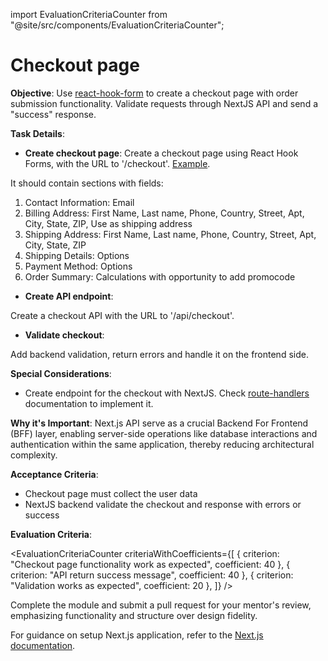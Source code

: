 import EvaluationCriteriaCounter from "@site/src/components/EvaluationCriteriaCounter";

# Checkout page

**Objective**: Use [react-hook-form](https://react-hook-form.com/) to create a checkout page with order submission functionality. Validate requests through NextJS API and send a "success" response.

**Task Details**:

- **Create checkout page**: Create a checkout page using React Hook Forms, with the URL to '/checkout'. [Example](https://demo.vuestorefront.io/checkout).

It should contain sections with fields:

1. Contact Information: Email
2. Billing Address: First Name, Last name, Phone, Country, Street, Apt, City, State, ZIP, Use as shipping address
3. Shipping Address: First Name, Last name, Phone, Country, Street, Apt, City, State, ZIP
4. Shipping Details: Options
5. Payment Method: Options
6. Order Summary: Calculations with opportunity to add promocode

- **Create API endpoint**:

Create a checkout API with the URL to '/api/checkout'.

- **Validate checkout**:

Add backend validation, return errors and handle it on the frontend side.

**Special Considerations**:

- Create endpoint for the checkout with NextJS. Check [route-handlers](https://nextjs.org/docs/app/building-your-application/routing/route-handlers) documentation to implement it.

**Why it's Important**:
Next.js API serve as a crucial Backend For Frontend (BFF) layer, enabling server-side operations like database interactions and authentication within the same application, thereby reducing architectural complexity.

**Acceptance Criteria**:

- Checkout page must collect the user data
- NextJS backend validate the checkout and response with errors or success

**Evaluation Criteria**:

<EvaluationCriteriaCounter
criteriaWithCoefficients={[
{ criterion: "Checkout page functionality work as expected", coefficient: 40 },
{ criterion: "API return success message", coefficient: 40 },
{ criterion: "Validation works as expected", coefficient: 20 },
]}
/>

Complete the module and submit a pull request for your mentor's review, emphasizing functionality and structure over design fidelity.

For guidance on setup Next.js application, refer to the [Next.js documentation](https://nextjs.org/learn/dashboard-app/getting-started).
